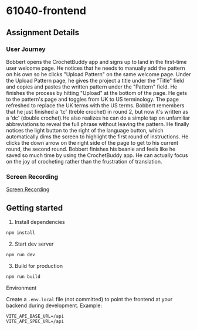 # 61040-frontend

## Assignment Details

### User Journey

Bobbert opens the CrochetBuddy app and signs up to land in the first-time user welcome page. He notices that he needs to manually add the pattern on his own so he clicks "Upload Pattern" on the same welcome page. Under the Upload Pattern page, he gives the project a title under the "Title" field and copies and pastes the written pattern under the "Pattern" field. He finishes the process by hitting "Upload" at the bottom of the page. He gets to the pattern's page and toggles from UK to US terminology. The page refreshed to replace the UK terms with the US terms. Bobbert remembers that he just finished a 'tc' (treble crochet) in round 2, but now it's written as a 'dc' (double crochet).He also realizes he can do a simple tap on unfamiliar abbreviations to reveal the full phrase without leaving the pattern. He finally notices the light button to the right of the language button, which automatically dims the screen to highlight the first round of instructions. He clicks the down arrow on the right side of the page to get to his current round, the second round. Bobbert finishes his beanie and feels like he saved so much time by using the CrochetBuddy app. He can actually focus on the joy of crocheting rather than the frustration of translation.

### Screen Recording

[Screen Recording](/assets/Screen%20Recording%202025-10-21%20at%209.54.16 PM.mov)

## Getting started

1. Install dependencies

```bash
npm install
```

2. Start dev server

```bash
npm run dev
```

3. Build for production

```bash
npm run build
```

Environment

Create a `.env.local` file (not committed) to point the frontend at your backend during development. Example:

```
VITE_API_BASE_URL=/api
VITE_API_SPEC_URL=/api
```
